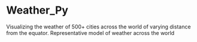 # Weather_Py
Visualizing the weather of 500+ cities across the world of varying distance from the equator.  Representative model of weather across the world
